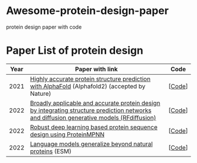 # Awesome-protein-design-paper
protein design paper with code
# Paper List of protein design



| Year | Paper with link                                              | Code                                                         |
| :--: | ------------------------------------------------------------ | ------------------------------------------------------------ |
| 2021 | [Highly accurate protein structure prediction with AlphaFold](https://www.nature.com/articles/s41586-021-03819-2) (Alphafold2) (accepted by Nature) | [[Code](https://github.com/lucidrains/alphafold2)] |                                                            |
| 2022 | [Broadly applicable and accurate protein design by integrating structure prediction networks and diffusion generative models (RFdiffusion)](https://www.biorxiv.org/content/10.1101/2022.12.09.519842v1) | [[Code](https://github.com/RosettaCommons/RFdiffusion)]            | 
| 2022 | [Robust deep learning based protein sequence design using ProteinMPNN](https://www.biorxiv.org/content/10.1101/2022.06.03.494563v1) | [[Code](https://github.com/dauparas/ProteinMPNN)] |                                                            |
| 2022 | [Language models generalize beyond natural proteins](https://www.biorxiv.org/content/10.1101/2022.12.21.521521v1) (ESM) | [[Code](https://github.com/facebookresearch/esm)] |                                                            |

